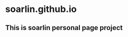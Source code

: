 soarlin.github.io
=================

This is soarlin personal page project
-------------------------------------
